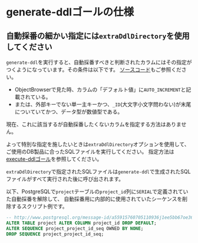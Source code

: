 # generate-ddlゴールの仕様

## 自動採番の細かい指定には`extraDdlDirectory`を使用してください

`generate-ddl`を実行すると、自動採番すべきと判断されたカラムにはその指定がつくようになっています。その条件は以下です。
[ソースコード](../src/main/java/jp/co/tis/gsp/tools/db/beans/Column.java#L74)もご参照ください。

- ObjectBrowserで見た時、カラムの「デフォルト値」に`AUTO_INCREMENT`と記載されている。
- または、外部キーでない単一主キーかつ、`_ID`(大文字小文字問わない)が末尾についていてかつ、データ型が数値型である。

現在、これに該当するが自動採番したくないカラムを指定する方法はありません。

よって特別な指定を施したいときは`extraDdlDirectory`オプションを使用して、
ご使用のDB製品に合ったSQLファイルを実行してください。
指定方法は[execute-ddlゴール](README.md#execute-ddl)を参照してください。

`extraDdlDirectory`で指定されたSQLファイルは`generate-ddl`で生成されたSQLファイルがすべて実行された後に呼び出されます。

以下、PostgreSQLで`project`テーブルの`project_id`列に`SERIAL`で定義されていた自動採番を解除して、
自動採番用に内部的に使用されていたシーケンスを削除するスクリプト例です。

```sql
-- http://www.postgresql.org/message-id/a55915760705110936j1ee5bb67oe366c9161c92fc33@mail.gmail.com
ALTER TABLE project ALTER COLUMN project_id DROP DEFAULT;
ALTER SEQUENCE project_project_id_seq OWNED BY NONE;
DROP SEQUENCE project_project_id_seq;
```